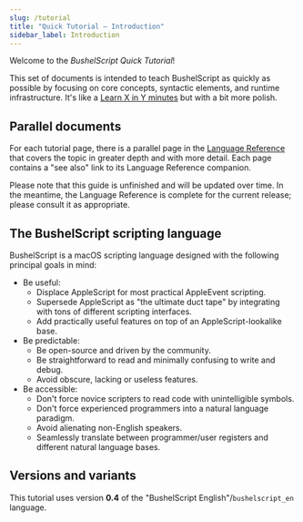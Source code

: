 ```yaml
---
slug: /tutorial
title: "Quick Tutorial – Introduction"
sidebar_label: Introduction
---
```


Welcome to the _BushelScript Quick Tutorial_!

This set of documents is intended to teach BushelScript as quickly as possible by focusing on core concepts, syntactic elements, and runtime infrastructure. It's like a [Learn X in Y minutes](https://learnxinyminutes.com) but with a bit more polish.

## Parallel documents

For each tutorial page, there is a parallel page in the [Language Reference](/help/docs/ref) that covers the topic in greater depth and with more detail. Each page contains a "see also" link to its Language Reference companion.

Please note that this guide is unfinished and will be updated over time. In the meantime, the Language Reference is complete for the current release; please consult it as appropriate.

## The BushelScript scripting language

BushelScript is a macOS scripting language designed with the following principal goals in mind:

- Be useful:
  - Displace AppleScript for most practical AppleEvent scripting.
  - Supersede AppleScript as "the ultimate duct tape" by integrating with tons of different scripting interfaces.
  - Add practically useful features on top of an AppleScript-lookalike base.
- Be predictable:
  - Be open-source and driven by the community.
  - Be straightforward to read and minimally confusing to write and debug.
  - Avoid obscure, lacking or useless features.
- Be accessible:
  - Don't force novice scripters to read code with unintelligible symbols.
  - Don't force experienced programmers into a natural language paradigm.
  - Avoid alienating non-English speakers.
  - Seamlessly translate between programmer/user registers and different natural language bases.

## Versions and variants

This tutorial uses version **0.4** of the "BushelScript English"/`bushelscript_en` language.

